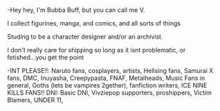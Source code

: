 -Hey hey, I'm Bubba Buff, but you can call me V. 

I collect figurines, manga, and comics, and all sorts of things 

Studing to be a character designer and/or an archivist. 

I don't really care for shipping so long as it isnt problematic, or fetished...you get the point

-INT PLEASE!!: Naruto fans, cosplayers, artists, Hellsing fans, Samurai X fans, DMC, Inuyasha, Creepypasta, FNAF, 
Metalheads, Music Fans in general, Goths (lets be vampires 2gether), fanfiction writers, ICE NINE KILLS FANS!!
DNI: Basic DNI, Vivziepop supporters, proshippers, Victim Blamers, UNDER 11, 
<!---
BubbaBuff/BubbaBuff is a ✨ special ✨ repository because its `README.md` (this file) appears on your GitHub profile.
You can click the Preview link to take a look at your changes.
--->
